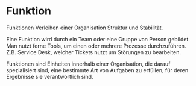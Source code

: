 # Funktion

Funktionen Verleihen einer Organisation Struktur und Stabilität.

Eine Funktion wird durch ein Team oder eine Gruppe von Person gebildet. Man nutzt ferne Tools, um einen oder mehrere Prozesse durchzuführen. Z.B. Service Desk, welcher Tickets nutzt um Störungen zu bearbeiten.

Funktionen sind Einheiten innerhalb einer Organisation, die darauf spezialisiert sind, eine bestimmte Art von Aufgaben zu erfüllen, für deren Ergebnisse sie verantwortlich sind.